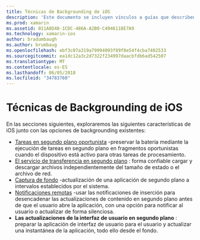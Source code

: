 ```yaml
---
title: Técnicas de Backgrounding de iOS
description: 'Este documento se incluyen vínculos a guías que describen las distintas técnicas backgrounding en iOS: tareas en segundo plano, servicio transferencia en segundo plano, captura de fondo y las notificaciones remotas.'
ms.prod: xamarin
ms.assetid: 011A8D48-1CDC-486A-A2B0-C4946118E7A9
ms.technology: xamarin-ios
author: bradumbaugh
ms.author: brumbaug
ms.openlocfilehash: ebf3c07a319a79994093f89f8e54f4cba7402533
ms.sourcegitcommit: ea1dc12a3c2d7322f234997daacbfdb6ad542507
ms.translationtype: MT
ms.contentlocale: es-ES
ms.lasthandoff: 06/05/2018
ms.locfileid: "34783760"
---
```

# <a name="ios-backgrounding-techniques"></a>Técnicas de Backgrounding de iOS

En las secciones siguientes, exploraremos las siguientes características de iOS junto con las opciones de backgrounding existentes:

-  [Tareas en segundo plano oportunista](~/ios/app-fundamentals/backgrounding/ios-backgrounding-techniques/ios-backgrounding-with-tasks.md#background_tasks_in_iOS_7) -preservar la batería mediante la ejecución de tareas en segundo plano en fragmentos oportunistas cuando el dispositivo está activo para otras tareas de procesamiento.
-  [El servicio de transferencia en segundo plano](~/ios/app-fundamentals/backgrounding/ios-backgrounding-techniques/ios-backgrounding-with-tasks.md#background-transfers) : forma confiable cargar y descargar archivos independientemente del tamaño de estado o el archivo de red.
-  [Captura de fondo](~/ios/app-fundamentals/backgrounding/ios-backgrounding-techniques/updating-an-application-in-the-background.md#background_fetch) -actualización de una aplicación de segundo plano a intervalos establecidos por el sistema.
-  [Notificaciones remotas](~/ios/app-fundamentals/backgrounding/ios-backgrounding-techniques/updating-an-application-in-the-background.md#remote_notifications) -usar las notificaciones de inserción para desencadenar las actualizaciones de contenido en segundo plano antes de que el usuario abre la aplicación, con una opción para notificar al usuario o actualizar de forma silenciosa.
-  **Las actualizaciones de la interfaz de usuario en segundo plano** : preparar la aplicación de interfaz de usuario para el usuario y actualizar una instantánea de la aplicación, todo ello desde el fondo.

